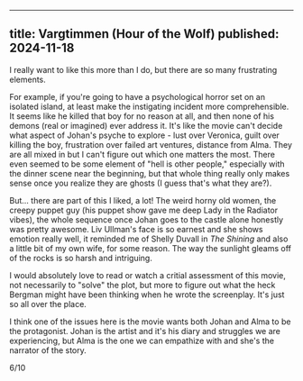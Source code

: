 ----
title: Vargtimmen (Hour of the Wolf)
published: 2024-11-18
----

I really want to like this more than I do, but there are so many frustrating elements.

For example, if you're going to have a psychological horror set on an isolated island, at least make the instigating incident more comprehensible. It seems like he killed that boy for no reason at all, and then none of his demons (real or imagined) ever address it. It's like the movie can't decide what aspect of Johan's psyche to explore - lust over Veronica, guilt over killing the boy, frustration over failed art ventures, distance from Alma. They are all mixed in but I can't figure out which one matters the most. There even seemed to be some element of "hell is other people," especially with the dinner scene near the beginning, but that whole thing really only makes sense once you realize they are ghosts (I guess that's what they are?).

But... there are part of this I liked, a lot! The weird horny old women, the creepy puppet guy (his puppet show gave me deep Lady in the Radiator vibes), the whole sequence once Johan goes to the castle alone honestly was pretty awesome. Liv Ullman's face is so earnest and she shows emotion really well, it reminded me of Shelly Duvall in _The Shining_ and also a little bit of my own wife, for some reason. The way the sunlight gleams off of the rocks is so harsh and intriguing.

I would absolutely love to read or watch a critial assessment of this movie, not necessarily to "solve" the plot, but more to figure out what the heck Bergman might have been thinking when he wrote the screenplay. It's just so all over the place.

I think one of the issues here is the movie wants both Johan and Alma to be the protagonist. Johan is the artist and it's his diary and struggles we are experiencing, but Alma is the one we can empathize with and she's the narrator of the story.

6/10

